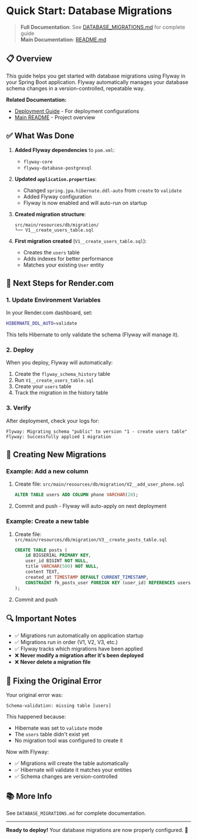 # Quick Start: Database Migrations

> **Full Documentation**: See [DATABASE_MIGRATIONS.md](./DATABASE_MIGRATIONS.md) for complete guide  
> **Main Documentation**: [README.md](../README.md)

## 📋 Overview

This guide helps you get started with database migrations using Flyway in your Spring Boot application. Flyway automatically manages your database schema changes in a version-controlled, repeatable way.

**Related Documentation:**
- [Deployment Guide](./DEPLOYMENT.md) - For deployment configurations
- [Main README](../README.md) - Project overview

## ✅ What Was Done

1. **Added Flyway dependencies** to `pom.xml`:
   - `flyway-core`
   - `flyway-database-postgresql`

2. **Updated `application.properties`**:
   - Changed `spring.jpa.hibernate.ddl-auto` from `create` to `validate`
   - Added Flyway configuration
   - Flyway is now enabled and will auto-run on startup

3. **Created migration structure**:
   ```
   src/main/resources/db/migration/
   └── V1__create_users_table.sql
   ```

4. **First migration created** (`V1__create_users_table.sql`):
   - Creates the `users` table
   - Adds indexes for better performance
   - Matches your existing `User` entity

## 🚀 Next Steps for Render.com

### 1. Update Environment Variables

In your Render.com dashboard, set:

```bash
HIBERNATE_DDL_AUTO=validate
```

This tells Hibernate to only validate the schema (Flyway will manage it).

### 2. Deploy

When you deploy, Flyway will automatically:
1. Create the `flyway_schema_history` table
2. Run `V1__create_users_table.sql`
3. Create your `users` table
4. Track the migration in the history table

### 3. Verify

After deployment, check your logs for:
```
Flyway: Migrating schema "public" to version "1 - create users table"
Flyway: Successfully applied 1 migration
```

## 📝 Creating New Migrations

### Example: Add a new column

1. Create file: `src/main/resources/db/migration/V2__add_user_phone.sql`
   ```sql
   ALTER TABLE users ADD COLUMN phone VARCHAR(20);
   ```

2. Commit and push - Flyway will auto-apply on next deployment

### Example: Create a new table

1. Create file: `src/main/resources/db/migration/V3__create_posts_table.sql`
   ```sql
   CREATE TABLE posts (
       id BIGSERIAL PRIMARY KEY,
       user_id BIGINT NOT NULL,
       title VARCHAR(500) NOT NULL,
       content TEXT,
       created_at TIMESTAMP DEFAULT CURRENT_TIMESTAMP,
       CONSTRAINT fk_posts_user FOREIGN KEY (user_id) REFERENCES users(id)
   );
   ```

2. Commit and push

## 🔍 Important Notes

- ✅ Migrations run automatically on application startup
- ✅ Migrations run in order (V1, V2, V3, etc.)
- ✅ Flyway tracks which migrations have been applied
- ❌ **Never modify a migration after it's been deployed**
- ❌ **Never delete a migration file**

## 🐛 Fixing the Original Error

Your original error was:
```
Schema-validation: missing table [users]
```

This happened because:
- Hibernate was set to `validate` mode
- The `users` table didn't exist yet
- No migration tool was configured to create it

Now with Flyway:
- ✅ Migrations will create the table automatically
- ✅ Hibernate will validate it matches your entities
- ✅ Schema changes are version-controlled

## 📚 More Info

See `DATABASE_MIGRATIONS.md` for complete documentation.

---

**Ready to deploy!** Your database migrations are now properly configured. 🎉
